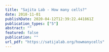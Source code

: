 ```yaml
---
title: "Sajita Lab - How many cells?"
date: 2018-11-01
publishDate: 2020-04-12T12:39:22.441861Z
publication_types: ["5"]
abstract: ""
featured: false
publication: ""
url_pdf: "https://satijalab.org/howmanycells"
---
```


